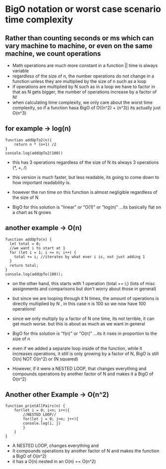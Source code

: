 # BigO notation or worst case scenario time complexity

## Rather than counting seconds or ms which can vary machine to machine, or even on the same machine, we count operations

- Math operations are much more constant in a function || time is always variable
- regardless of the size of n, the number operations do not change in a function unless they are multiplied by the size of n such as a loop
- if operations are multiplied by N such as in a loop we have to factor in that as N gets bigger, the number of operations increase by a factor of N!
- when calculating time complexity, we only care about the worst time complexity, so if a function hasa BigO of O((n^2) + (n^3)) its actually just O(n^3)

## for example -> log(n)

```
function addUpTo2(n){
    return n * (n+1) /2
}
console.log(addUpTo2(100))
```

- this has 3 operations regardless of the size of N its always 3 operations (\*, +, /)
- this version is much faster, but less readable, its going to come down to how important readability is.
- however the run time on this function is almost negligible regardless of the size of N

- BigO for this solution is "linear" or "O(1)" or "log(n)" ...its basically flat on a chart as N grows

## another example -> O(n)

```
function addUpTo(n) {
  let total = 0;
  //we want i to start at 1
  for (let i = 1; i <= n; i++) {
    total += i; //iterates by what ever i is, not just adding 1
  }
  return total;
}
console.log(addUpTo(100));
```

- on the other hand, this starts with 1 operation (total += i;) (lots of misc assignments and comparisons but don't worry about those in general)
- but since we are looping through it N times, the amount of operations is directly multiplied by N , in this case n is 100 so we now have 100 operations!
- since we only multiply by a factor of N one time, its not terrible, it can get much worse. but this is about as much as we want in general

- BigO for this solution is "f(n)" or "O(n)" ...its it rises in proportion to the size of n
- even if we added a separate loop inside of the function, while it increases operations, it still is only growing by a factor of N, BigO is still O(n) NOT O(n^2) or (N squared)
- However, if it were a NESTED LOOP, that changes everything and compounds operations by another factor of N and makes it a BigO of O(n^2)

## Another other Example -> O(n^2)

```
function printAllPairs(n) {
    for(let i = 0; i<n; i++){
        //NESTED LOOP//
        for(let j = 0; j<n; j++){
        console.log(i, j)
        }
    }
}
```

- A NESTED LOOP, changes everything and
- It compounds operations by another factor of N and makes the function a BigO of O(n^2)
- it has a O(n) nested in an O(n) == O(n^2)
